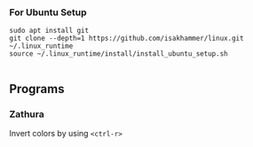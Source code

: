 ### For Ubuntu Setup

```
sudo apt install git
git clone --depth=1 https://github.com/isakhammer/linux.git ~/.linux_runtime
source ~/.linux_runtime/install/install_ubuntu_setup.sh


```
## Programs

### Zathura
Invert colors by using  ``` <ctrl-r> ```

